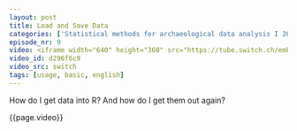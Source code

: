 ```yaml
---
layout: post
title: Load and Save Data
categories: ['Statistical methods for archaeological data analysis I 2019']
episode_nr: 9
video: <iframe width="640" height="360" src="https://tube.switch.ch/embed/d296f6c9" frameborder="0" webkitallowfullscreen mozallowfullscreen allowfullscreen></iframe>
video_id: d296f6c9
video_src: switch
tags: [usage, basic, english]
---
```


How do I get data into R? And how do I get them out again?
<!--more-->
{{page.video}}
